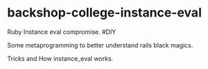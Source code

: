 backshop-college-instance-eval
==============================

Ruby Instance eval compromise. #DIY

Some metaprogramming to better understand rails black magics.  

Tricks and How instance_eval works.  
